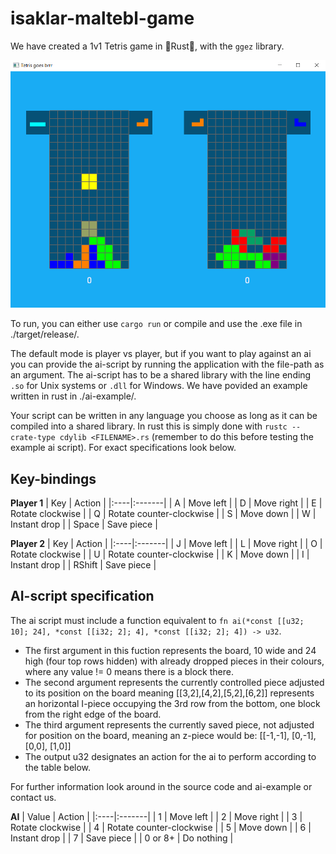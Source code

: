 # isaklar-maltebl-game

We have created a 1v1 Tetris game in 🦀Rust🦀, with the `ggez` library.

![alt text](https://github.com/INDAPlus20/isaklar-maltebl-game/blob/main/tetris.png?raw=true)

To run, you can either use `cargo run` or compile and use the .exe file in ./target/release/. 

The default mode is player vs player, but if you want to play against an ai you can provide the ai-script by running the application with the file-path as an argument.
The ai-script has to be a shared library with the line ending `.so` for Unix systems or `.dll` for Windows. We have povided an example written in rust in ./ai-example/. 

Your script can be written in any language you choose as long as it can be compiled into a shared library. In rust this is simply done with `rustc --crate-type cdylib <FILENAME>.rs` (remember to do this before testing the example ai script). For exact specifications look below.


## Key-bindings
**Player 1**
| Key | Action |
|:----|:-------|
| A | Move left |
| D | Move right |
| E | Rotate clockwise |
| Q | Rotate counter-clockwise |
| S | Move down |
| W | Instant drop |
| Space | Save piece |

**Player 2**
| Key | Action |
|:----|:-------|
| J | Move left |
| L | Move right |
| O | Rotate clockwise |
| U | Rotate counter-clockwise |
| K | Move down |
| I | Instant drop |
| RShift | Save piece |

## AI-script specification

The ai script must include a function equivalent to `fn ai(*const [[u32; 10]; 24], *const [[i32; 2]; 4], *const [[i32; 2]; 4]) -> u32`. 
- The first argument in this fuction represents the board, 10 wide and 24 high (four top rows hidden) with already dropped pieces in their colours, where any value != 0 means there is a block there. 
- The second argument represents the currently controlled piece adjusted to its position on the board meaning [[3,2],[4,2],[5,2],[6,2]] represents an horizontal I-piece occupying the 3rd row from the bottom, one block from the right edge of the board. 
- The third argument represents the currently saved piece, not adjusted for position on the board, meaning an z-piece would be: [[-1,-1], [0,-1], [0,0], [1,0]]
- The output u32 designates an action for the ai to perform according to the table below.

For further information look around in the source code and ai-example or contact us.

**AI**
| Value | Action |
|:----|:-------|
| 1 | Move left |
| 2 | Move right |
| 3 | Rotate clockwise |
| 4 | Rotate counter-clockwise |
| 5 | Move down |
| 6 | Instant drop |
| 7 | Save piece |
| 0 or 8+ | Do nothing |
